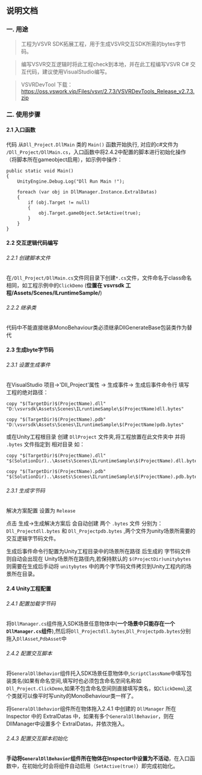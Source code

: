 ## 说明文档 ##

### 一. 用途
>工程为VSVR SDK拓展工程，用于生成VSVR交互SDK所需的bytes字节码。

>编写VSVR交互逻辑时将此工程check到本地，并在此工程编写VSVR C# 交互代码，建议使用VisualStudio编写。

>VSVRDevTool 下载：https://oss.vswork.vip/Files/vsvr/2.7.3/VSVRDevTools_Release_v2.7.3.zip
### 二. 使用步骤
#### 2.1 入口函数
代码 从```Dll_Project.DllMain``` 类的 ```Main()``` 函数开始执行, 对应的c#文件为 ```/Dll_Project/DllMain.cs```，入口函数中将2.4.2中配置的脚本进行初始化操作（将脚本所在gameobject启用），如示例中操作：
```
public static void Main()
{
    UnityEngine.Debug.Log("Dll Run Main !");

    foreach (var obj in DllManager.Instance.ExtralDatas)
    {
        if (obj.Target != null)
        {
            obj.Target.gameObject.SetActive(true);
        }
    }
}
```
#### 2.2 交互逻辑代码编写
###### 2.2.1 创建脚本文件
在```/Dll_Project/DllMain.cs```文件同目录下创建```*.cs```文件，文件命名于class命名相同，如工程示例中的```ClickDemo``` (**位置在 vsvrsdk 工程/Assets/Scenes/ILruntimeSample/**)

###### 2.2.2 继承类
代码中不能直接继承MonoBehaviour类必须继承DllGenerateBase包装类作为替代

#### 2.3 生成byte字节码
###### 2.3.1 设置生成事件
在VisualStudio  项目->'Dll_Project'属性 -> 生成事件-> 生成后事件命令行 填写 工程的绝对路径：
```
copy "$(TargetDir)$(ProjectName).dll" "D:\vsvrsdk\Assets\Scenes\ILruntimeSample\$(ProjectName)dll.bytes"

copy "$(TargetDir)$(ProjectName).pdb" "D:\vsvrsdk\Assets\Scenes\ILruntimeSample\$(ProjectName)pdb.bytes"
```

或在Unity工程根目录 创建 ```DllProject```  文件夹,将工程放置在此文件夹中 并将 ```.bytes``` 文件指定到 相对目录  如：
```
copy "$(TargetDir)$(ProjectName).dll" "$(SolutionDir)..\Assets\Scenes\ILruntimeSample\$(ProjectName).dll.bytes"

copy "$(TargetDir)$(ProjectName).pdb" "$(SolutionDir)..\Assets\Scenes\ILruntimeSample\$(ProjectName).pdb.bytes"
```

###### 2.3.1 生成字节码
解决方案配置 设置为 ```Release``` 

点击 生成->生成解决方案后 会自动创建 两个 ```.bytes``` 文件 分别为：
```Dll_Projectdll.bytes```  和 ```Dll_Projectpdb.bytes``` ,两个文件为unity场景所需要的交互逻辑字节码文件。

生成后事件命令行配置为Unity工程目录中的场景所在路径 后生成的 字节码文件则自动会出现在 Unity场景所在路径内,若保持默认的  ```$(ProjectDir)unitybytes``` 则需要在生成后手动将 ```unitybytes``` 中的两个字节码文件拷贝到Unity工程内的场景所在目录。


#### 2.4 Unity工程配置
###### 2.4.1 配置加载字节码
将```DllManager.cs```组件拖入SDK场景任意物体中(**一个场景中只能存在一个```DllManager.cs```组件**),然后将```Dll_Projectdll.bytes```,```Dll_Projectpdb.bytes```分别拖入```DllAsset```,```PdbAsset```中
###### 2.4.2 配置交互脚本
将```GeneralDllBehavior```组件托入SDK场景任意物体中,```ScriptClassName```中填写包装类名(如果有命名空间,填写时也必须包含命名空间名称如```Dll_Project.ClickDemo```,如果不包含命名空间则直接填写类名，如```ClickDemo```),这个类就可以像平时写unity的MonoBehaviour类一样了。

将```GeneralDllBehavior```组件所在物体拖入2.4.1 中创建的 ```DllManager``` 所在 Inspector 中的 ExtralDatas 中，如果有多个```GeneralDllBehavior```，则在DllManager中设置多个 ExtralDatas，并依次拖入。
###### 2.4.3 配置交互脚本初始化
**手动将```GeneralDllBehavior```组件所在物体在Inspector中设置为不活动**，在入口函数中，在初始化时会将组件自动启用（```SetActive(true)```）即完成初始化。

